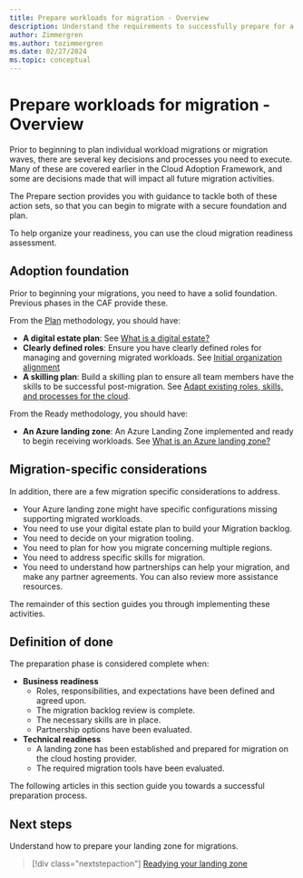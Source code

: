 ```yaml
---
title: Prepare workloads for migration - Overview
description: Understand the requirements to successfully prepare for a cloud migration.
author: Zimmergren
ms.author: tozimmergren
ms.date: 02/27/2024
ms.topic: conceptual
---
```


# Prepare workloads for migration - Overview

Prior to beginning to plan individual workload migrations or migration waves, there are several key decisions and processes you need to execute. Many of these are covered earlier in the Cloud Adoption Framework, and some are decisions made that will impact all future migration activities.

The Prepare section provides you with guidance to tackle both of these action sets, so that you can begin to migrate with a secure foundation and plan.

To help organize your readiness, you can use the cloud migration readiness assessment.

## Adoption foundation

Prior to beginning your migrations, you need to have a solid foundation.  Previous phases in the CAF provide these.

From the [Plan](/azure/cloud-adoption-framework/plan/) methodology, you should have:

- **A digital estate plan**: See [What is a digital estate?](/azure/cloud-adoption-framework/digital-estate/)
- **Clearly defined roles**: Ensure you have clearly defined roles for managing and governing migrated workloads. See [Initial organization alignment](/azure/cloud-adoption-framework/plan/initial-org-alignment)
- **A skilling plan**: Build a skilling plan to ensure all team members have the skills to be successful post-migration. See [Adapt existing roles, skills, and processes for the cloud](/azure/cloud-adoption-framework/plan/adapt-roles-skills-processes).

From the Ready methodology, you should have:

- **An Azure landing zone**: An Azure Landing Zone implemented and ready to begin receiving workloads. See [What is an Azure landing zone?](/azure/cloud-adoption-framework/ready/landing-zone/)

## Migration-specific considerations

In addition, there are a few migration specific considerations to address.

- Your Azure landing zone might have specific configurations missing supporting migrated workloads.
- You need to use your digital estate plan to build your Migration backlog.
- You need to decide on your migration tooling.
- You need to plan for how you migrate concerning multiple regions.
- You need to address specific skills for migration.
- You need to understand how partnerships can help your migration, and make any partner agreements. You can also review more assistance resources.

The remainder of this section guides you through implementing these activities.

## Definition of done

The preparation phase is considered complete when:

- **Business readiness**
  - Roles, responsibilities, and expectations have been defined and agreed upon.
  - The migration backlog review is complete.
  - The necessary skills are in place.
  - Partnership options have been evaluated.
- **Technical readiness**
  - A landing zone has been established and prepared for migration on the cloud hosting provider.
  - The required migration tools have been evaluated.

The following articles in this section guide you towards a successful preparation process.

## Next steps

Understand how to prepare your landing zone for migrations.

> [!div class="nextstepaction"]
> [Readying your landing zone](./ready-alz.md)
